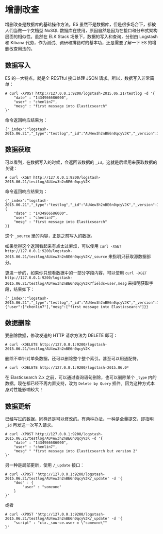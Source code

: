# 增删改查

增删改查是数据库的基础操作方法。ES 虽然不是数据库，但是很多场合下，都被人们当做一个文档型 NoSQL 数据库在使用，原因自然是因为在接口和分布式架构层面的相似性。虽然在 ELK Stack 场景下，数据的写入和查询，分别由 Logstash 和 Kibana 代劳，作为测试、调研和排错时的基本功，还是需要了解一下 ES 的增删改查用法的。

## 数据写入

ES 的一大特点，就是全 RESTful 接口处理 JSON 请求。所以，数据写入非常简单：

```
# curl -XPOST http://127.0.0.1:9200/logstash-2015.06.21/testlog -d '{
    "date" : "1434966686000",
    "user" : "chenlin7",
    "mesg" : "first message into Elasticsearch"
}'
```

命令返回响应结果为：

```
{"_index":"logstash-2015.06.21","_type":"testlog","_id":"AU4ew3h2nBE6n0qcyVJK","_version":1,"created":true}
```

## 数据获取

可以看到，在数据写入的时候，会返回该数据的 `_id`。这就是后续用来获取数据的关键：

```
# curl -XGET http://127.0.0.1:9200/logstash-2015.06.21/testlog/AU4ew3h2nBE6n0qcyVJK
```

命令返回响应结果为：

```
{"_index":"logstash-2015.06.21","_type":"testlog","_id":"AU4ew3h2nBE6n0qcyVJK","_version":1,"found":true,"_source":{
    "date" : "1434966686000",
    "user" : "chenlin7",
    "mesg" : "first message into Elasticsearch"
}}
```

这个 `_source` 里的内容，正是之前写入的数据。

如果觉得这个返回看起来有点太过麻烦，可以使用 `curl -XGET http://127.0.0.1:9200/logstash-2015.06.21/testlog/AU4ew3h2nBE6n0qcyVJK/_source` 来指明只获取源数据部分。

更进一步的，如果你只想看数据中的一部分字段内容，可以使用 `curl -XGET http://127.0.0.1:9200/logstash-2015.06.21/testlog/AU4ew3h2nBE6n0qcyVJK?fields=user,mesg` 来指明获取字段，结果如下：

```
{"_index":"logstash-2015.06.21","_type":"testlog","_id":"AU4ew3h2nBE6n0qcyVJK","_version":1,"found":true,"fields":{"user":["chenlin7"],"mesg":["first message into Elasticsearch"]}}
```

## 数据删除

要删除数据，修改发送的 HTTP 请求方法为 DELETE 即可：

```
# curl -XDELETE http://127.0.0.1:9200/logstash-2015.06.21/testlog/AU4ew3h2nBE6n0qcyVJK
```

删除不单针对单条数据，还可以删除整个整个索引。甚至可以用通配符。

```
# curl -XDELETE http://127.0.0.1:9200/logstash-2015.06.0*
```

在 Elasticsearch 2.x 之前，可以通过查询语句删除，也可以删除某个 `_type` 内的数据。现在都已经不再内置支持，改为 `Delete by Query` 插件。因为这种方式本身对性能影响较大！

## 数据更新

已经写过的数据，同样还是可以修改的。有两种办法，一种是全量提交，即指明 `_id` 再发送一次写入请求。

```
# curl -XPOST http://127.0.0.1:9200/logstash-2015.06.21/testlog/AU4ew3h2nBE6n0qcyVJK -d '{
    "date" : "1434966686000",
    "user" : "chenlin7",
    "mesg" " "first message into Elasticsearch but version 2"
}'
```

另一种是局部更新，使用 `/_update` 接口：

```
# curl -XPOST 'http://127.0.0.1:9200/logstash-2015.06.21/testlog/AU4ew3h2nBE6n0qcyVJK/_update' -d '{
    "doc" : {
        "user" : "someone"
    }
}'
```

或者

```
# curl -XPOST 'http://127.0.0.1:9200/logstash-2015.06.21/testlog/AU4ew3h2nBE6n0qcyVJK/_update' -d '{
    "script" : "ctx._source.user = \"someone\""
}'
```
